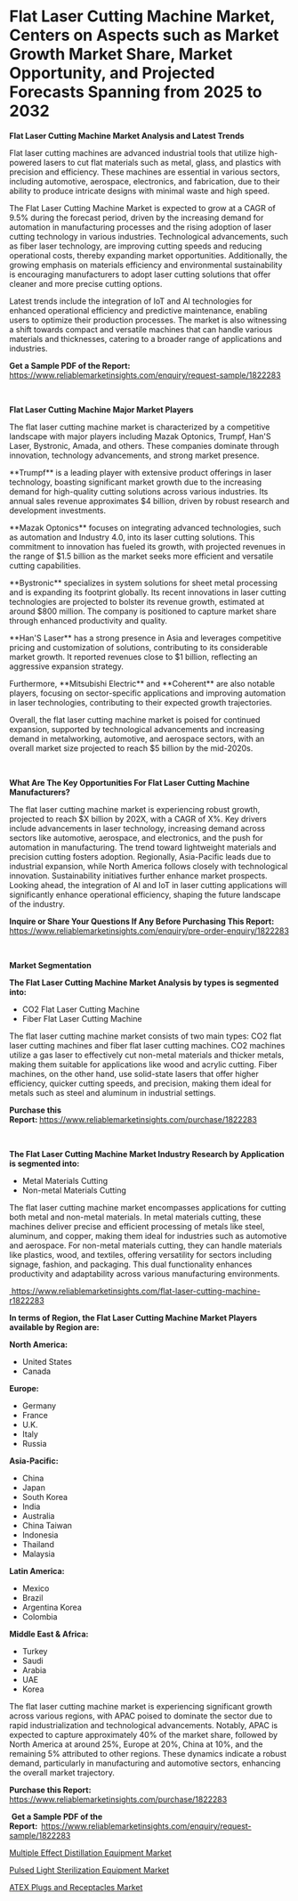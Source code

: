 <p><h1>Flat Laser Cutting Machine Market, Centers on Aspects such as Market Growth Market Share, Market Opportunity, and Projected Forecasts Spanning from 2025 to 2032</h1></p><p><strong>Flat Laser Cutting Machine Market Analysis and Latest Trends</strong></p>
<p><p>Flat laser cutting machines are advanced industrial tools that utilize high-powered lasers to cut flat materials such as metal, glass, and plastics with precision and efficiency. These machines are essential in various sectors, including automotive, aerospace, electronics, and fabrication, due to their ability to produce intricate designs with minimal waste and high speed.</p><p>The Flat Laser Cutting Machine Market is expected to grow at a CAGR of 9.5% during the forecast period, driven by the increasing demand for automation in manufacturing processes and the rising adoption of laser cutting technology in various industries. Technological advancements, such as fiber laser technology, are improving cutting speeds and reducing operational costs, thereby expanding market opportunities. Additionally, the growing emphasis on materials efficiency and environmental sustainability is encouraging manufacturers to adopt laser cutting solutions that offer cleaner and more precise cutting options.</p><p>Latest trends include the integration of IoT and AI technologies for enhanced operational efficiency and predictive maintenance, enabling users to optimize their production processes. The market is also witnessing a shift towards compact and versatile machines that can handle various materials and thicknesses, catering to a broader range of applications and industries.</p></p>
<p><strong>Get a Sample PDF of the Report:&nbsp;</strong> <a href="https://www.reliablemarketinsights.com/enquiry/request-sample/1822283?utm_campaign=2206&utm_medium=2&utm_source=Github&utm_content=ia&utm_term=12042025&utm_id=flat-laser-cutting-machine">https://www.reliablemarketinsights.com/enquiry/request-sample/1822283</a></p>
<p>&nbsp;</p>
<p><strong>Flat Laser Cutting Machine Major Market Players</strong></p>
<p><p>The flat laser cutting machine market is characterized by a competitive landscape with major players including Mazak Optonics, Trumpf, Han'S Laser, Bystronic, Amada, and others. These companies dominate through innovation, technology advancements, and strong market presence.</p><p>**Trumpf** is a leading player with extensive product offerings in laser technology, boasting significant market growth due to the increasing demand for high-quality cutting solutions across various industries. Its annual sales revenue approximates $4 billion, driven by robust research and development investments.</p><p>**Mazak Optonics** focuses on integrating advanced technologies, such as automation and Industry 4.0, into its laser cutting solutions. This commitment to innovation has fueled its growth, with projected revenues in the range of $1.5 billion as the market seeks more efficient and versatile cutting capabilities.</p><p>**Bystronic** specializes in system solutions for sheet metal processing and is expanding its footprint globally. Its recent innovations in laser cutting technologies are projected to bolster its revenue growth, estimated at around $800 million. The company is positioned to capture market share through enhanced productivity and quality.</p><p>**Han'S Laser** has a strong presence in Asia and leverages competitive pricing and customization of solutions, contributing to its considerable market growth. It reported revenues close to $1 billion, reflecting an aggressive expansion strategy.</p><p>Furthermore, **Mitsubishi Electric** and **Coherent** are also notable players, focusing on sector-specific applications and improving automation in laser technologies, contributing to their expected growth trajectories. </p><p>Overall, the flat laser cutting machine market is poised for continued expansion, supported by technological advancements and increasing demand in metalworking, automotive, and aerospace sectors, with an overall market size projected to reach $5 billion by the mid-2020s.</p></p>
<p>&nbsp;</p>
<p><strong>What Are The Key Opportunities For Flat Laser Cutting Machine Manufacturers?</strong></p>
<p><p>The flat laser cutting machine market is experiencing robust growth, projected to reach $X billion by 202X, with a CAGR of X%. Key drivers include advancements in laser technology, increasing demand across sectors like automotive, aerospace, and electronics, and the push for automation in manufacturing. The trend toward lightweight materials and precision cutting fosters adoption. Regionally, Asia-Pacific leads due to industrial expansion, while North America follows closely with technological innovation. Sustainability initiatives further enhance market prospects. Looking ahead, the integration of AI and IoT in laser cutting applications will significantly enhance operational efficiency, shaping the future landscape of the industry.</p></p>
<p><strong>Inquire or Share Your Questions If Any Before Purchasing This Report:</strong> <a href="https://www.reliablemarketinsights.com/enquiry/pre-order-enquiry/1822283?utm_campaign=2206&utm_medium=2&utm_source=Github&utm_content=ia&utm_term=12042025&utm_id=flat-laser-cutting-machine">https://www.reliablemarketinsights.com/enquiry/pre-order-enquiry/1822283</a></p>
<p>&nbsp;</p>
<p><strong>Market Segmentation</strong></p>
<p><strong>The Flat Laser Cutting Machine Market Analysis by types is segmented into:</strong></p>
<p><ul><li>CO2 Flat Laser Cutting Machine</li><li>Fiber Flat Laser Cutting Machine</li></ul></p>
<p><p>The flat laser cutting machine market consists of two main types: CO2 flat laser cutting machines and fiber flat laser cutting machines. CO2 machines utilize a gas laser to effectively cut non-metal materials and thicker metals, making them suitable for applications like wood and acrylic cutting. Fiber machines, on the other hand, use solid-state lasers that offer higher efficiency, quicker cutting speeds, and precision, making them ideal for metals such as steel and aluminum in industrial settings.</p></p>
<p><strong>Purchase this Report:&nbsp;</strong><a href="https://www.reliablemarketinsights.com/purchase/1822283?utm_campaign=2206&utm_medium=2&utm_source=Github&utm_content=ia&utm_term=12042025&utm_id=flat-laser-cutting-machine">https://www.reliablemarketinsights.com/purchase/1822283</a></p>
<p>&nbsp;</p>
<p><strong>The Flat Laser Cutting Machine Market Industry Research by Application is segmented into:</strong></p>
<p><ul><li>Metal Materials Cutting</li><li>Non-metal Materials Cutting</li></ul></p>
<p><p>The flat laser cutting machine market encompasses applications for cutting both metal and non-metal materials. In metal materials cutting, these machines deliver precise and efficient processing of metals like steel, aluminum, and copper, making them ideal for industries such as automotive and aerospace. For non-metal materials cutting, they can handle materials like plastics, wood, and textiles, offering versatility for sectors including signage, fashion, and packaging. This dual functionality enhances productivity and adaptability across various manufacturing environments.</p></p>
<p><a href="https://www.reliablemarketinsights.com/flat-laser-cutting-machine-r1822283?utm_campaign=2206&utm_medium=2&utm_source=Github&utm_content=ia&utm_term=12042025&utm_id=flat-laser-cutting-machine">&nbsp;https://www.reliablemarketinsights.com/flat-laser-cutting-machine-r1822283</a></p>
<p><strong>In terms of Region, the Flat Laser Cutting Machine Market Players available by Region are:</strong></p>
<p>
    <p> <strong> North America: </strong>
        <ul>
            <li>United States</li>
            <li>Canada</li>
        </ul>
        </p> 
    <p> <strong> Europe: </strong>
        <ul>
            <li>Germany</li>
            <li>France</li>
            <li>U.K.</li>
            <li>Italy</li>
            <li>Russia</li>
        </ul>
        </p> 
    <p> <strong> Asia-Pacific: </strong>
        <ul>
            <li>China</li>
            <li>Japan</li>
            <li>South Korea</li>
            <li>India</li>
            <li>Australia</li>
            <li>China Taiwan</li>
            <li>Indonesia</li>
            <li>Thailand</li>
            <li>Malaysia</li>
        </ul>
        </p> 
    <p> <strong> Latin America: </strong>
        <ul>
            <li>Mexico</li>
            <li>Brazil</li>
            <li>Argentina Korea</li>
            <li>Colombia</li>
        </ul>
        </p> 
    <p> <strong> Middle East & Africa: </strong>
        <ul>
            <li>Turkey</li>
            <li>Saudi</li>
            <li>Arabia</li>
            <li>UAE</li>
            <li>Korea</li>
        </ul>
    </p>
    </p>
<p><p>The flat laser cutting machine market is experiencing significant growth across various regions, with APAC poised to dominate the sector due to rapid industrialization and technological advancements. Notably, APAC is expected to capture approximately 40% of the market share, followed by North America at around 25%, Europe at 20%, China at 10%, and the remaining 5% attributed to other regions. These dynamics indicate a robust demand, particularly in manufacturing and automotive sectors, enhancing the overall market trajectory.</p></p>
<p><strong>Purchase this Report: </strong><a href="https://www.reliablemarketinsights.com/purchase/1822283?utm_campaign=2206&utm_medium=2&utm_source=Github&utm_content=ia&utm_term=12042025&utm_id=flat-laser-cutting-machine">https://www.reliablemarketinsights.com/purchase/1822283</a></p>
<p>&nbsp;<strong>Get a Sample PDF of the Report:&nbsp;&nbsp;</strong><a href="https://www.reliablemarketinsights.com/enquiry/request-sample/1822283?utm_campaign=2206&utm_medium=2&utm_source=Github&utm_content=ia&utm_term=12042025&utm_id=flat-laser-cutting-machine">https://www.reliablemarketinsights.com/enquiry/request-sample/1822283</a></p>
<p><strong></strong></p>
<p><p><a href="https://github.com/arneslullapq/Market-Research-Report-List-1/blob/main/multiple-effect-distillation-equipment-market.md?utm_campaign=2206&utm_medium=2&utm_source=Github&utm_content=ia&utm_term=12042025&utm_id=flat-laser-cutting-machine">Multiple Effect Distillation Equipment Market</a></p><p><a href="https://github.com/langolaskark/Market-Research-Report-List-1/blob/main/pulsed-light-sterilization-equipment-market.md?utm_campaign=2206&utm_medium=2&utm_source=Github&utm_content=ia&utm_term=12042025&utm_id=flat-laser-cutting-machine">Pulsed Light Sterilization Equipment Market</a></p><p><a href="https://github.com/arocasanzib6/Market-Research-Report-List-1/blob/main/atex-plugs-and-receptacles-market.md?utm_campaign=2206&utm_medium=2&utm_source=Github&utm_content=ia&utm_term=12042025&utm_id=flat-laser-cutting-machine">ATEX Plugs and Receptacles Market</a></p></p>